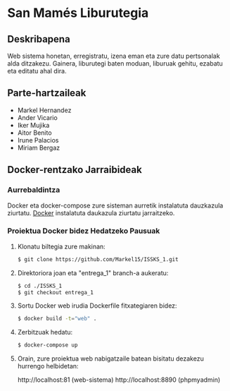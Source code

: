 # San Mamés Liburutegia

## Deskribapena
Web sistema honetan, erregistratu, izena eman eta zure datu pertsonalak alda ditzakezu. Gainera, liburutegi baten moduan, liburuak gehitu, ezabatu eta editatu ahal dira.

## Parte-hartzaileak
- Markel Hernandez
- Ander Vicario
- Iker Mujika
- Aitor Benito
- Irune Palacios
- Miriam Bergaz

## Docker-rentzako Jarraibideak

### Aurrebaldintza
Docker eta docker-compose zure sisteman aurretik instalatuta dauzkazula ziurtatu. [Docker](https://www.docker.com/get-started) instalatuta daukazula ziurtatu jarraitzeko.

### Proiektua Docker bidez Hedatzeko Pausuak

1. Klonatu biltegia zure makinan:

   ```bash
   $ git clone https://github.com/Markel15/ISSKS_1.git
   ```
   
2. Direktoriora joan eta "entrega_1" branch-a aukeratu:

   ```bash
   $ cd ./ISSKS_1
   $ git checkout entrega_1
   ```

3. Sortu Docker web irudia Dockerfile fitxategiaren bidez:

   ```bash
   $ docker build -t="web" .
   ```
   
4. Zerbitzuak hedatu:

   ```bash
   $ docker-compose up
   ```

5. Orain, zure proiektua web nabigatzaile batean bisitatu dezakezu hurrengo helbidetan:

   http://localhost:81 (web-sistema)
   http://localhost:8890 (phpmyadmin)

